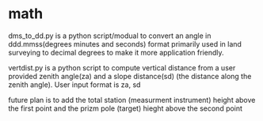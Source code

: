 # math
dms_to_dd.py is a python script/modual to convert an angle in ddd.mmss(degrees minutes and seconds) format primarily used in land surveying to decimal degrees to make it more application friendly. 

vertdist.py is a python script to compute vertical distance from a user provided zenith angle(za) and a slope distance(sd)
(the distance along the zenith angle). User input format is za, sd

future plan is to add the total station (measurment instrument) height above the first point and the prizm pole (target) hieght above the second point
